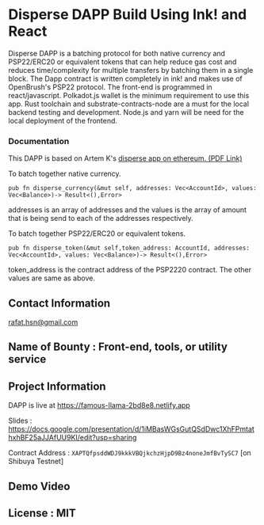 # Disperse DAPP Build Using Ink! and React

Disperse DAPP is a batching protocol for both native currency and PSP22/ERC20 or equivalent tokens that can help reduce gas cost and reduces time/complexity for multiple transfers by batching them in a single block. The Dapp contract is written completely in ink! and makes use of OpenBrush's PSP22 protocol. The front-end is programmed in react/javascript. Polkadot.js wallet is the minimum requirement to use this app. Rust toolchain and substrate-contracts-node are a must for the local backend testing and development. Node.js and yarn will be need for the local deployment of the frontend. 

### Documentation

This DAPP is based on Artem K's [disperse app on ethereum. (PDF Link)](https://disperse.app/disperse.pdf)


To batch together native currency.

```pub fn disperse_currency(&mut self, addresses: Vec<AccountId>, values: Vec<Balance>)-> Result<(),Error>  ```

addresses is an array of addresses and the values is the array of amount that is being send to each of the addresses respectively.

To batch together PSP22/ERC20 or equivalent tokens.

```pub fn disperse_token(&mut self,token_address: AccountId, addresses: Vec<AccountId>, values: Vec<Balance>)-> Result<(),Error>```

token_address is the contract address of the PSP2220 contract. The other values are same as above.

## Contact Information

rafat.hsn@gmail.com

## Name of Bounty : Front-end, tools, or utility service

## Project Information


DAPP is live at https://famous-llama-2bd8e8.netlify.app

Slides : https://docs.google.com/presentation/d/1iMBasWGsGutQSdDwc1XhFPmtathxhBF25aJJAfUU9KI/edit?usp=sharing

Contract Address : ```XAPTQfpsddWDJ9kkkVBQjkchzHjpD9Bz4noneJmfBvTySC7``` [on Shibuya Testnet]

## Demo Video


## License : MIT



